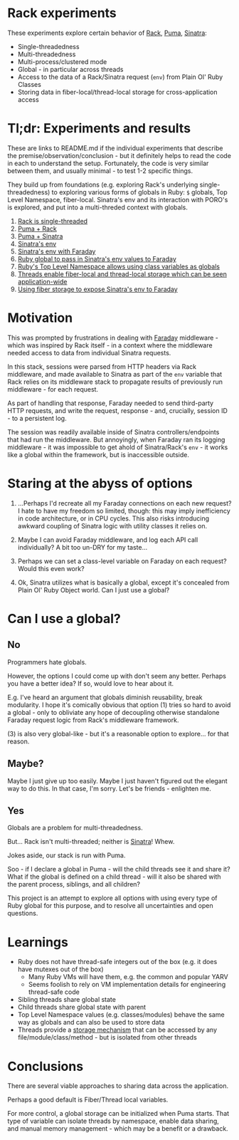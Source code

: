 # Rack experiments
These experiments explore certain behavior of [Rack](https://github.com/rack/rack), [Puma](https://puma.io/), [Sinatra](http://sinatrarb.com/):
- Single-threadedness
- Multi-threadedness
- Multi-process/clustered mode
- Global - in particular across threads
- Access to the data of a Rack/Sinatra request (`env`) from Plain Ol' Ruby Classes
- Storing data in fiber-local/thread-local storage for cross-application access

# Tl;dr: Experiments and results
These are links to README.md if the individual experiments that describe the premise/observation/conclusion - but it definitely helps to read the code in each to understand the setup. Fortunately, the code is very similar between them, and usually minimal - to test 1-2 specific things.

They build up from foundations (e.g. exploring Rack's underlying single-threadedness) to exploring various forms of globals in Ruby: `$` globals, Top Level Namespace, fiber-local. Sinatra's env and its interaction with PORO's is explored, and put into a multi-threded context with globals.

1. [Rack is single-threaded](01_rack_threaded_requests/README.md)
2. [Puma + Rack](02_puma_basic/README.md)
3. [Puma + Sinatra](03_puma_sinatra/README.md)
4. [Sinatra's env](04_sinatra_env_basic/README.md)
5. [Sinatra's env with Faraday](05_sinatra_faraday/README.md)
6. [Ruby global to pass in Sinatra's env values to Faraday](06_solve_sinatra_env/README.md)
7. [Ruby's Top Level Namespace allows using class variables as globals](07_implicit_globals_poro/README.md)
8. [Threads enable fiber-local and thread-local storage which can be seen application-wide](08_implicit_globals_thread/README.md)
9. [Using fiber storage to expose Sinatra's env to Faraday](09_implicit_globals_faraday/README.md)

# Motivation
This was prompted by frustrations in dealing with [Faraday](https://github.com/lostisland/faraday) middleware - which was inspired by Rack itself - in a context where the middleware needed access to data from individual Sinatra requests.

In this stack, sessions were parsed from HTTP headers via Rack middleware, and made available to Sinatra as part of the `env` variable that Rack relies on its middleware stack to propagate results of previously run middleware - for each request.

As part of handling that response, Faraday needed to send third-party HTTP requests, and write the request, response - and, crucially, session ID - to a persistent log.

The session was readily available inside of Sinatra controllers/endpoints that had run the middleware. But annoyingly, when Faraday ran its logging middleware - it was impossible to get ahold of Sinatra/Rack's `env` - it works like a global within the framework, but is inaccessible outside.

# Staring at the abyss of options
1. ...Perhaps I'd recreate all my Faraday connections on each new request? I hate to have my freedom so limited, though: this may imply inefficiency in code architecture, or in CPU cycles. This also risks introducing awkward coupling of Sinatra logic with utility classes it relies on.

2. Maybe I can avoid Faraday middleware, and log each API call individually? A bit too un-DRY for my taste...

3. Perhaps we can set a class-level variable on Faraday on each request? Would this even work?

4. Ok, Sinatra utilizes what is basically a global, except it's concealed from Plain Ol' Ruby Object world. Can I just use a global?

# Can I use a global?
## No
Programmers hate globals.

However, the options I could come up with don't seem any better. Perhaps you have a better idea? If so, would love to hear about it.

E.g. I've heard an argument that globals diminish reusability, break modularity. I hope it's comically obvious that option (1) tries so hard to avoid a global - only to obliviate any hope of decoupling otherwise standalone Faraday request logic from Rack's middleware framework.

(3) is also very global-like - but it's a reasonable option to explore... for that reason.

## Maybe?
Maybe I just give up too easily.  Maybe I just haven't figured out the elegant way to do this. In that case, I'm sorry. Let's be friends - enlighten me.

## Yes
Globals are a problem for multi-threadedness.

But... Rack isn't multi-threaded; neither is [Sinatra](https://stackoverflow.com/questions/6278817/is-sinatra-multi-threaded/6282999#6282999)! Whew.

Jokes aside, our stack is run with Puma.

Soo - if I declare a global in Puma - will the child threads see it and share it? What if the global is defined on a child thread - will it also be shared with the parent process, siblings, and all children?

This project is an attempt to explore all options with using every type of Ruby global for this purpose, and to resolve all uncertainties and open questions.


# Learnings
- Ruby does not have thread-safe integers out of the box (e.g. it does have mutexes out of the box)
  - Many Ruby VMs will have them, e.g. the common and popular YARV
  - Seems foolish to rely on VM implementation details for engineering thread-safe code
- Sibling threads share global state
- Child threads share global state with parent
- Top Level Namespace values (e.g. classes/modules) behave the same way as globals and can also be used to store data
- Threads provide a [storage mechanism](https://ruby-doc.org/core-2.5.0/Thread.html#class-Thread-label-Fiber-local+vs.+Thread-local) that can be accessed by any file/module/class/method - but is isolated from other threads

# Conclusions
There are several viable approaches to sharing data across the application.

Perhaps a good default is Fiber/Thread local variables.

For more control, a global storage can be initialized when Puma starts. That type of variable can isolate threads by namespace, enable data sharing, and manual memory management - which may be a benefit or a drawback.


